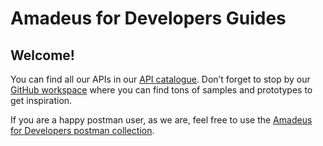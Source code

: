 # Amadeus for Developers Guides

## Welcome!

You can find all our APIs in our [API catalogue](https://developers.amadeus.com/self-service). Don’t forget to stop by our [GitHub workspace](https://github.com/amadeus4dev/) where you can find tons of samples and prototypes to get inspiration.  
  
 If you are a happy postman user, as we are, feel free to use the [Amadeus for Developers postman collection](https://documenter.getpostman.com/view/2672636/RWEcPfuJ).

